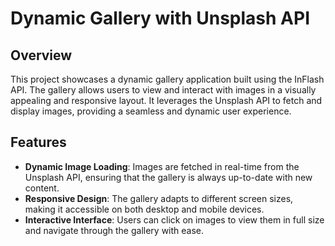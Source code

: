 # Dynamic Gallery with Unsplash API

## Overview

This project showcases a dynamic gallery application built using the InFlash API. The gallery allows users to view and interact with images in a visually appealing and responsive layout. It leverages the Unsplash API to fetch and display images, providing a seamless and dynamic user experience.

## Features

- **Dynamic Image Loading**: Images are fetched in real-time from the Unsplash API, ensuring that the gallery is always up-to-date with new content.
- **Responsive Design**: The gallery adapts to different screen sizes, making it accessible on both desktop and mobile devices.
- **Interactive Interface**: Users can click on images to view them in full size and navigate through the gallery with ease.


